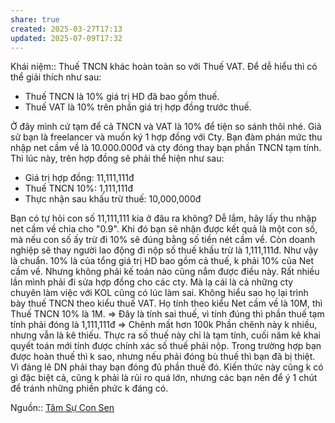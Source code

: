 ```yaml
---
share: true
created: 2025-03-27T17:13
updated: 2025-07-09T17:32
---
```

Khái niệm:: 
Thuế TNCN khác hoàn toàn so với Thuế VAT. Để dễ hiểu thì có thể giải thích như sau:

- Thuế TNCN là 10% giá trị HD đã bao gồm thuế.
- Thuế VAT là 10% trên phần giá trị hợp đồng trước thuế.

Ở đây mình cứ tạm để cả TNCN và VAT là 10% để tiện so sánh thôi nhé.
Giả sử bạn là freelancer và muốn ký 1 hợp đồng với Cty. Bạn đàm phán mức thu nhập net cầm về là 10.000.000đ và cty đóng thay bạn phần TNCN tạm tính.
Thì lúc này, trên hợp đồng sẽ phải thể hiện như sau:

- Giá trị hợp đồng: 11,111,111đ
- Thuế TNCN 10%: 1,111,111đ
- Thực nhận sau khấu trừ thuế: 10,000,000đ

Bạn có tự hỏi con số 11,111,111 kia ở đâu ra không?
Dễ lắm, hãy lấy thu nhập net cầm về chia cho "0.9". Khi đó bạn sẽ nhận được kết quả là một con số, mà nếu con số ấy trừ đi 10% sẽ đúng bằng số tiền nét cầm về. Còn doanh nghiệp sẽ thay người lao động đi nộp số thuế khấu trừ là 1,111,111đ. Như vậy là chuẩn. 10% là của tổng giá trị HD bao gồm cả thuế, k phải 10% của Net cầm về.
Nhưng không phải kế toán nào cũng nắm được điều này. Rất nhiều lần mình phải đi sửa hợp đồng cho các cty. Mà lạ cái là cả những cty chuyên làm việc với KOL cũng có lúc làm sai. Không hiểu sao họ lại trình bày thuế TNCN theo kiểu thuế VAT.
Họ tính theo kiểu Net cầm về là 10M, thì Thuế TNCN 10% là 1M.
=> Đây là tính sai thuế, vì tính đúng thì phần thuế tạm tính phải đóng là 1,111,111đ => Chênh mất hơn 100k
Phần chênh này k nhiều, nhưng vẫn là kê thiếu. Thực ra số thuế này chỉ là tạm tính, cuối năm kê khai quyết toán mới tính được chính xác số thuế phải nộp. Trong trường hợp bạn được hoàn thuế thì k sao, nhưng nếu phải đóng bù thuế thì bạn đã bị thiệt. Vì đáng lẽ DN phải thay bạn đóng đủ phần thuế đó.
Kiến thức này cũng k có gì đặc biệt cả, cũng k phải là rủi ro quá lớn, nhưng các bạn nên để ý 1 chút để tránh những phiền phức k đáng có.

Nguồn:: [Tâm Sự Con Sen](https://www.facebook.com/groups/186965029082586/?multi_permalinks=1358719138573830&hoisted_section_header_type=recently_seen)
